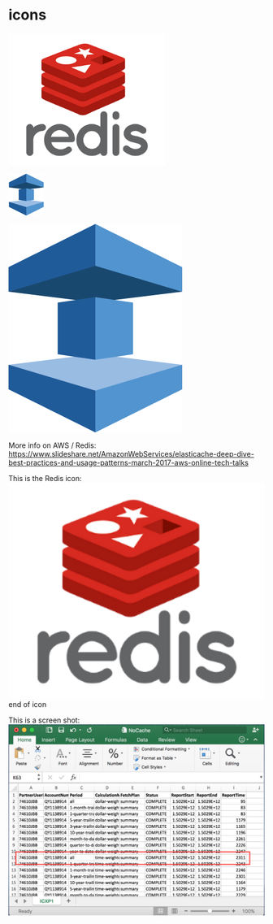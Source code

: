 # icons

![Redis](https://github.com/kenerbe/icons/blob/master/src/Redis.png)

![ElastiCache](https://github.com/kenerbe/icons/blob/master/src/Database_AmazonElasticCache.png)

![ElastiCache Large](https://github.com/kenerbe/icons/blob/master/src/Database_AmazonElasticCache_LARGE.png)

More info on AWS / Redis: https://www.slideshare.net/AmazonWebServices/elasticache-deep-dive-best-practices-and-usage-patterns-march-2017-aws-online-tech-talks

This is the Redis icon:<img src="https://github.com/kenerbe/icons/blob/master/src/Redis.png" width="600" />end of icon

This is a screen shot: <img src="https://github.com/kenerbe/icons/blob/master/src/NoCache.png" /> 
